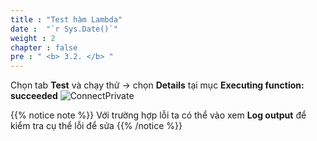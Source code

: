```yaml
---
title : "Test hàm Lambda"
date :  "`r Sys.Date()`" 
weight : 2 
chapter : false
pre : " <b> 3.2. </b> "
---
```

Chọn tab **Test** và chạy thử → chọn **Details** tại mục **Executing function: succeeded**
![ConnectPrivate](/images/arc-03.png) 

{{% notice note %}}
 Với trường hợp lỗi ta có thể vào xem **Log output** để kiểm tra cụ thể lỗi để sửa 
 {{% /notice %}}
